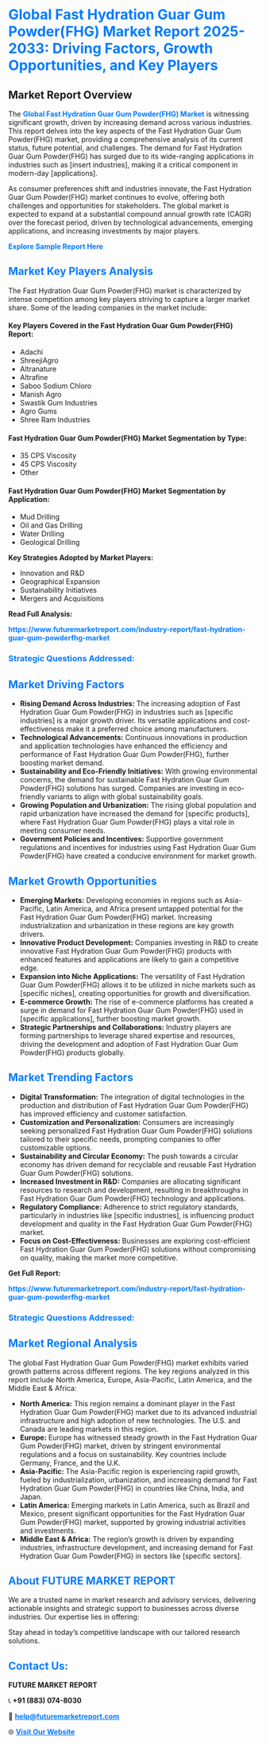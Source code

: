 <h1 style="color: #007BFF;">Global Fast Hydration Guar Gum Powder(FHG) Market Report 2025-2033: Driving Factors, Growth Opportunities, and Key Players</h1>

<section id="overview">
<h2>Market Report Overview</h2>
<p>The <a href="https://www.futuremarketreport.com/industry-report/fast-hydration-guar-gum-powderfhg-market" style="color: #007BFF; text-decoration: none;"><strong>Global Fast Hydration Guar Gum Powder(FHG) Market</strong></a> is witnessing significant growth, driven by increasing demand across various industries. This report delves into the key aspects of the Fast Hydration Guar Gum Powder(FHG) market, providing a comprehensive analysis of its current status, future potential, and challenges. The demand for Fast Hydration Guar Gum Powder(FHG) has surged due to its wide-ranging applications in industries such as [insert industries], making it a critical component in modern-day [applications].</p>
<p>As consumer preferences shift and industries innovate, the Fast Hydration Guar Gum Powder(FHG) market continues to evolve, offering both challenges and opportunities for stakeholders. The global market is expected to expand at a substantial compound annual growth rate (CAGR) over the forecast period, driven by technological advancements, emerging applications, and increasing investments by major players.</p>
</section>

<section id="overview">
<p><a href="https://www.futuremarketreport.com/request-sample/reportId=114406" style="color: #007BFF; text-decoration: none;"><strong>Explore Sample Report Here</strong></a></p>
</section>

<section id="key-players">
<h2 style="color: #007BFF;">Market Key Players Analysis</h2>
<p>The Fast Hydration Guar Gum Powder(FHG) market is characterized by intense competition among key players striving to capture a larger market share. Some of the leading companies in the market include:</p>
<h4>Key Players Covered in the Fast Hydration Guar Gum Powder(FHG) Report:</h4>
<ul><li>Adachi</li><li>ShreejiAgro</li><li>Altranature</li><li>Altrafine</li><li>Saboo Sodium Chloro</li><li>Manish Agro</li><li>Swastik Gum Industries</li><li>Agro Gums</li><li>Shree Ram Industries</li></ul>
<h4>Fast Hydration Guar Gum Powder(FHG) Market Segmentation by Type:</h4>
<ul><li>35 CPS Viscosity</li><li>45 CPS Viscosity</li><li>Other</li></ul>

<h4>Fast Hydration Guar Gum Powder(FHG) Market Segmentation by Application:</h4>
<ul><li>Mud Drilling</li><li>Oil and Gas Drilling</li><li>Water Drilling</li><li>Geological Drilling</li></ul>
<p><strong>Key Strategies Adopted by Market Players:</strong></p>
<ul>
<li>Innovation and R&D</li>
<li>Geographical Expansion</li>
<li>Sustainability Initiatives</li>
<li>Mergers and Acquisitions</li>
</ul>
</section>

<section>
<p><strong>Read Full Analysis: </strong></p><a href="https://www.futuremarketreport.com/industry-report/fast-hydration-guar-gum-powderfhg-market" style="color: #007BFF; text-decoration: none;"><strong>https://www.futuremarketreport.com/industry-report/fast-hydration-guar-gum-powderfhg-market</strong></a>
<h3 style="color: #007BFF;">Strategic Questions Addressed:</h3>
</section>

<section id="driving-factors">
<h2 style="color: #007BFF;">Market Driving Factors</h2>
<ul>
<li><strong>Rising Demand Across Industries:</strong> The increasing adoption of Fast Hydration Guar Gum Powder(FHG) in industries such as [specific industries] is a major growth driver. Its versatile applications and cost-effectiveness make it a preferred choice among manufacturers.</li>
<li><strong>Technological Advancements:</strong> Continuous innovations in production and application technologies have enhanced the efficiency and performance of Fast Hydration Guar Gum Powder(FHG), further boosting market demand.</li>
<li><strong>Sustainability and Eco-Friendly Initiatives:</strong> With growing environmental concerns, the demand for sustainable Fast Hydration Guar Gum Powder(FHG) solutions has surged. Companies are investing in eco-friendly variants to align with global sustainability goals.</li>
<li><strong>Growing Population and Urbanization:</strong> The rising global population and rapid urbanization have increased the demand for [specific products], where Fast Hydration Guar Gum Powder(FHG) plays a vital role in meeting consumer needs.</li>
<li><strong>Government Policies and Incentives:</strong> Supportive government regulations and incentives for industries using Fast Hydration Guar Gum Powder(FHG) have created a conducive environment for market growth.</li>
</ul>
</section>

<section id="growth-opportunities">
<h2 style="color: #007BFF;">Market Growth Opportunities</h2>
<ul>
<li><strong>Emerging Markets:</strong> Developing economies in regions such as Asia-Pacific, Latin America, and Africa present untapped potential for the Fast Hydration Guar Gum Powder(FHG) market. Increasing industrialization and urbanization in these regions are key growth drivers.</li>
<li><strong>Innovative Product Development:</strong> Companies investing in R&D to create innovative Fast Hydration Guar Gum Powder(FHG) products with enhanced features and applications are likely to gain a competitive edge.</li>
<li><strong>Expansion into Niche Applications:</strong> The versatility of Fast Hydration Guar Gum Powder(FHG) allows it to be utilized in niche markets such as [specific niches], creating opportunities for growth and diversification.</li>
<li><strong>E-commerce Growth:</strong> The rise of e-commerce platforms has created a surge in demand for Fast Hydration Guar Gum Powder(FHG) used in [specific applications], further boosting market growth.</li>
<li><strong>Strategic Partnerships and Collaborations:</strong> Industry players are forming partnerships to leverage shared expertise and resources, driving the development and adoption of Fast Hydration Guar Gum Powder(FHG) products globally.</li>
</ul>
</section>

<section id="trending-factors">
<h2 style="color: #007BFF;">Market Trending Factors</h2>
<ul>
<li><strong>Digital Transformation:</strong> The integration of digital technologies in the production and distribution of Fast Hydration Guar Gum Powder(FHG) has improved efficiency and customer satisfaction.</li>
<li><strong>Customization and Personalization:</strong> Consumers are increasingly seeking personalized Fast Hydration Guar Gum Powder(FHG) solutions tailored to their specific needs, prompting companies to offer customizable options.</li>
<li><strong>Sustainability and Circular Economy:</strong> The push towards a circular economy has driven demand for recyclable and reusable Fast Hydration Guar Gum Powder(FHG) solutions.</li>
<li><strong>Increased Investment in R&D:</strong> Companies are allocating significant resources to research and development, resulting in breakthroughs in Fast Hydration Guar Gum Powder(FHG) technology and applications.</li>
<li><strong>Regulatory Compliance:</strong> Adherence to strict regulatory standards, particularly in industries like [specific industries], is influencing product development and quality in the Fast Hydration Guar Gum Powder(FHG) market.</li>
<li><strong>Focus on Cost-Effectiveness:</strong> Businesses are exploring cost-efficient Fast Hydration Guar Gum Powder(FHG) solutions without compromising on quality, making the market more competitive.</li>
</ul>
</section>

<section>
<p><strong>Get Full Report: </strong></p><a href="https://www.futuremarketreport.com/industry-report/fast-hydration-guar-gum-powderfhg-market" style="color: #007BFF; text-decoration: none;"><strong>https://www.futuremarketreport.com/industry-report/fast-hydration-guar-gum-powderfhg-market</strong></a>
<h3 style="color: #007BFF;">Strategic Questions Addressed:</h3>
</section>


<section id="regional-analysis">
<h2 style="color: #007BFF;">Market Regional Analysis</h2>
<p>The global Fast Hydration Guar Gum Powder(FHG) market exhibits varied growth patterns across different regions. The key regions analyzed in this report include North America, Europe, Asia-Pacific, Latin America, and the Middle East & Africa:</p>
<ul>
<li><strong>North America:</strong> This region remains a dominant player in the Fast Hydration Guar Gum Powder(FHG) market due to its advanced industrial infrastructure and high adoption of new technologies. The U.S. and Canada are leading markets in this region.</li>
<li><strong>Europe:</strong> Europe has witnessed steady growth in the Fast Hydration Guar Gum Powder(FHG) market, driven by stringent environmental regulations and a focus on sustainability. Key countries include Germany, France, and the U.K.</li>
<li><strong>Asia-Pacific:</strong> The Asia-Pacific region is experiencing rapid growth, fueled by industrialization, urbanization, and increasing demand for Fast Hydration Guar Gum Powder(FHG) in countries like China, India, and Japan.</li>
<li><strong>Latin America:</strong> Emerging markets in Latin America, such as Brazil and Mexico, present significant opportunities for the Fast Hydration Guar Gum Powder(FHG) market, supported by growing industrial activities and investments.</li>
<li><strong>Middle East & Africa:</strong> The region’s growth is driven by expanding industries, infrastructure development, and increasing demand for Fast Hydration Guar Gum Powder(FHG) in sectors like [specific sectors].</li>
</ul>
</section>

<footer>
<h2 style="color: #007BFF;">About FUTURE MARKET REPORT</h2>
<p>We are a trusted name in market research and advisory services, delivering actionable insights and strategic support to businesses across diverse industries. Our expertise lies in offering:</p>

<p>Stay ahead in today’s competitive landscape with our tailored research solutions.</p>

<h2 style="color: #007BFF;">Contact Us:</h2>
<p><strong>FUTURE MARKET REPORT</strong></p>
<p>📞 <strong>+91 (883) 074-8030</strong></p>
<p>📧 <strong><a href="mailto:help@futuremarketreport.com" style="color: #007BFF;">help@futuremarketreport.com</a></strong></p>
<p>🌐 <strong><a href="https://www.futuremarketreport.com/" style="color: #007BFF;">Visit Our Website</a></strong></p>
</footer>